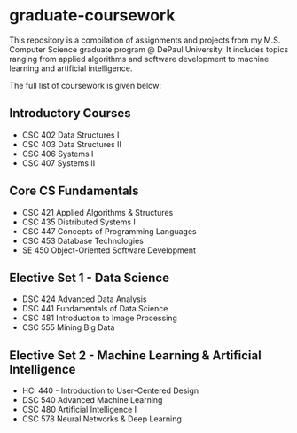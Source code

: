 # graduate-coursework
This repository is a compilation of assignments and projects from my M.S. Computer Science graduate program @ DePaul University. 
It includes topics ranging from applied algorithms and software development to machine learning and artificial intelligence.

The full list of coursework is given below:

## Introductory Courses
- CSC 402 Data Structures I
- CSC 403 Data Structures II
- CSC 406 Systems I
- CSC 407 Systems II

## Core CS Fundamentals
- CSC 421 Applied Algorithms & Structures
- CSC 435 Distributed Systems I
- CSC 447 Concepts of Programming Languages
- CSC 453 Database Technologies
- SE 450 Object-Oriented Software Development

## Elective Set 1 - Data Science
- DSC 424 Advanced Data Analysis
- DSC 441 Fundamentals of Data Science
- CSC 481 Introduction to Image Processing
- CSC 555 Mining Big Data

## Elective Set 2 - Machine Learning & Artificial Intelligence
- HCI 440 - Introduction to User-Centered Design
- DSC 540 Advanced Machine Learning
- CSC 480 Artificial Intelligence I
- CSC 578 Neural Networks & Deep Learning
